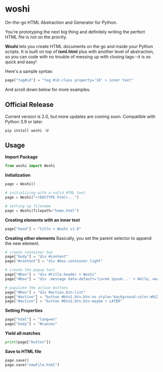 # woshi
On-the-go HTML Abstraction and Generator for Python.

You're prototyping the next big thing and definitely writing the perfect HTML file is not on the priority.

**Woshi** lets you create HTML documents on the go and inside your Python scripts. It is built on top of **lxml.html** plus with another level of abstraction, so you can code with no trouble of messing up with closing tags--it is so quick and easy!

Here's a sample syntax:
```python
page["tag#id"] = "tag #id.class property='10' > inner text"
```
And scroll down below for more examples.

## Official Release
Current version is 2.0, but more updates are coming soon. Compatible with Python 3.9 or later.

`pip install woshi -U`


## Usage
**Import Package**
```python
from woshi import Woshi
```

**Initialization**
```python
page = Woshi()

# initializing with a valid HTML text
page = Woshi("<!DOCTYPE html>...")

# setting up filename
page = Woshi(filepath="home.html")
```

**Creating elements with an inner text**
```python
page["head"] = "title > Woshi v1.0"
```

**Creating other elements**
Basically, you set the parent selector to append the new element.
```python
# create container box
page["body"] = "div #content"
page["#content"] = "div #box.container.light"

# create the popup text
page["#box"] = "div #title.header > Woshi"
page["#box"] = "div .message data-default='Lorem ipsum...' > Hello, world!"

# populate the action buttons
page["#box"] = "div #action.btn-list"
page["#action"] = "button #btn1.btn.btn-no style='background-color:#b22222;color:#fff;' > CLOSE"
page["#action"] = "button #btn2.btn.btn-maybe > LATER"
```

**Setting Properties**
```python
page["html"] = "lang=en"
page["body"] = "#canvas"
```

**Yield all matches**
```python
print(page["button"])
```

**Save to HTML file**
```python
page.save()
page.save("newFile.html")
```